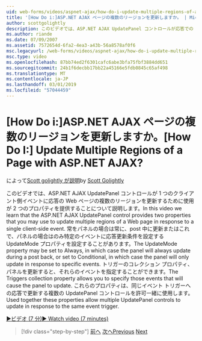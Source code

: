 ```yaml
---
uid: web-forms/videos/aspnet-ajax/how-do-i-update-multiple-regions-of-a-page-with-aspnet-ajax
title: '[How Do i:]ASP.NET AJAX ページの複数のリージョンを更新しますか。 | Microsoft Docs'
author: scottgolightly
description: このビデオでは、ASP.NET AJAX UpdatePanel コントロールが応答での Web ページの複数のリージョンを更新するために使用が 2 つのプロパティを提供することについて説明します.
ms.author: riande
ms.date: 07/09/2007
ms.assetid: 7572654d-6fa2-4ea3-a43b-56a8578af0f6
msc.legacyurl: /web-forms/videos/aspnet-ajax/how-do-i-update-multiple-regions-of-a-page-with-aspnet-ajax
msc.type: video
ms.openlocfilehash: 87bb74ed2f6301cafc6abe3bfa75fbf3884dd651
ms.sourcegitcommit: 24b1f6decbb17bb22a45166e5fdb0845c65af498
ms.translationtype: MT
ms.contentlocale: ja-JP
ms.lasthandoff: 03/01/2019
ms.locfileid: "57044459"
---
```

<a name="how-do-i-update-multiple-regions-of-a-page-with-aspnet-ajax"></a><span data-ttu-id="a98ce-104">[How Do i:]ASP.NET AJAX ページの複数のリージョンを更新しますか。</span><span class="sxs-lookup"><span data-stu-id="a98ce-104">[How Do I:] Update Multiple Regions of a Page with ASP.NET AJAX?</span></span>
====================
<span data-ttu-id="a98ce-105">によって[Scott golightly が説明](https://github.com/scottgolightly)</span><span class="sxs-lookup"><span data-stu-id="a98ce-105">by [Scott Golightly](https://github.com/scottgolightly)</span></span>

<span data-ttu-id="a98ce-106">このビデオでは、ASP.NET AJAX UpdatePanel コントロールが 1 つのクライアント側イベントに応答の Web ページの複数のリージョンを更新するために使用が 2 つのプロパティを提供することについて説明します。</span><span class="sxs-lookup"><span data-stu-id="a98ce-106">In this video we learn that the ASP.NET AJAX UpdatePanel control provides two properties that you may use to update multiple regions of a Web page in response to a single client-side event.</span></span> <span data-ttu-id="a98ce-107">常をパネルの場合は常に、post 中に更新またはこれで、パネルの場合はのみ特定のイベントに応答更新条件を設定する UpdateMode プロパティを設定することがあります。</span><span class="sxs-lookup"><span data-stu-id="a98ce-107">The UpdateMode property may be set to Always, in which case the panel will always update during a post back, or set to Conditional, in which case the panel will only update in response to specific events.</span></span> <span data-ttu-id="a98ce-108">トリガーのコレクション プロパティ、パネルを更新すると、それらのイベントを指定することができます。</span><span class="sxs-lookup"><span data-stu-id="a98ce-108">The Triggers collection property allows you to specify those events that will cause the panel to update.</span></span> <span data-ttu-id="a98ce-109">これらのプロパティは、同じイベント トリガーへの応答で更新する複数の UpdatePanel コントロールを許可一緒に使用します。</span><span class="sxs-lookup"><span data-stu-id="a98ce-109">Used together these properties allow multiple UpdatePanel controls to update in response to the same event trigger.</span></span>

[<span data-ttu-id="a98ce-110">&#9654;ビデオ (7 分)</span><span class="sxs-lookup"><span data-stu-id="a98ce-110">&#9654; Watch video (7 minutes)</span></span>](https://channel9.msdn.com/Blogs/ASP-NET-Site-Videos/how-do-i-update-multiple-regions-of-a-page-with-aspnet-ajax)

> [!div class="step-by-step"]
> <span data-ttu-id="a98ce-111">[前へ](how-do-i-implement-the-ajax-after-processing-pattern.md)
> [次へ](how-do-i-choose-between-methods-of-ajax-page-updates.md)</span><span class="sxs-lookup"><span data-stu-id="a98ce-111">[Previous](how-do-i-implement-the-ajax-after-processing-pattern.md)
[Next](how-do-i-choose-between-methods-of-ajax-page-updates.md)</span></span>
